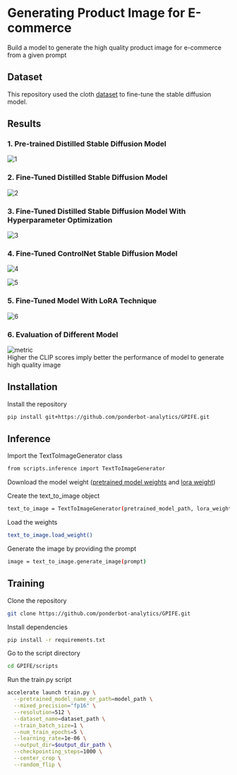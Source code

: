 
# Generating Product Image for E-commerce

Build a model to generate the high quality product image for e-commerce from a given prompt


## Dataset
This repository used the cloth [dataset](https://huggingface.co/datasets/hahminlew/kream-product-blip-captions) to fine-tune the stable diffusion model.
## Results

### 1. Pre-trained Distilled Stable Diffusion Model  

![1](https://github.com/ponderbot-analytics/GPIFE/assets/163169121/018f67ec-7b38-44b2-9f8e-d3a0c6147f06)

### 2. Fine-Tuned Distilled Stable Diffusion Model  

![2](https://github.com/ponderbot-analytics/GPIFE/assets/163169121/dd6f80fd-d018-4d05-9ac6-b4259317f4a5)  

### 3. Fine-Tuned Distilled Stable Diffusion Model With Hyperparameter Optimization  

![3](https://github.com/ponderbot-analytics/GPIFE/assets/163169121/92379078-40a2-4192-a7b8-d1a8b711e0b9)  

### 4. Fine-Tuned ControlNet Stable Diffusion Model  

![4](https://github.com/ponderbot-analytics/GPIFE/assets/163169121/6c93634b-8528-421f-b225-872491dda2b5)  

![5](https://github.com/ponderbot-analytics/GPIFE/assets/163169121/14fdbd23-2f1e-47f7-a6e9-c1bd432cd927)  

### 5. Fine-Tuned Model With LoRA Technique  

![6](https://github.com/ponderbot-analytics/GPIFE/assets/163169121/a354a75c-d258-46aa-8766-48610a28a842)  

### 6. Evaluation of Different Model  

![metric](https://github.com/ponderbot-analytics/GPIFE/assets/163169121/d0d06c76-0500-4c05-a93b-45d217ee71b7)  
Higher the CLIP scores imply better the performance of model to generate high quality image
## Installation

Install the repository

```bash
pip install git+https://github.com/ponderbot-analytics/GPIFE.git
```
    
## Inference

Import the TextToImageGenerator class
```bash
from scripts.inference import TextToImageGenerator
```

Download the model weight ([pretrained model weights](https://drive.google.com/drive/folders/1oCSQ4Skdm5FjwnsTr1Mj8fp0U3HVsvRO) and [lora weight](https://drive.google.com/drive/folders/1t3IE_nQlZ_eaMBmrv8t6r5AtbYCPgAxa)) 

Create the text_to_image object

```bash
text_to_image = TextToImageGenerator(pretrained_model_path, lora_weight_path)
```

Load the weights
```bash
text_to_image.load_weight()
```

Generate the image by providing the prompt
```bash
image = text_to_image.generate_image(prompt)
```
## Training

Clone the repository

```bash
git clone https://github.com/ponderbot-analytics/GPIFE.git
```

Install dependencies

```bash
pip install -r requirements.txt
```

Go to the script directory

```bash
cd GPIFE/scripts
```

Run the train.py script

```bash
accelerate launch train.py \
  --pretrained_model_name_or_path=model_path \
  --mixed_precision="fp16" \
  --resolution=512 \
  --dataset_name=dataset_path \
  --train_batch_size=1 \
  --num_train_epochs=5 \
  --learning_rate=1e-06 \
  --output_dir=$output_dir_path \
  --checkpointing_steps=1000 \
  --center_crop \
  --random_flip \
```

